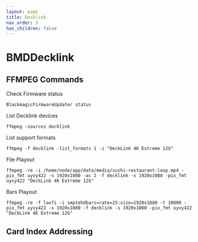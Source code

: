 ```yaml
---
layout: page
title: Decklink
nav_order: 3
has_children: false
---
```


# BMDDecklink

## FFMPEG Commands

Check Firmware status

`BlackmagicFirmwareUpdater status`

List Decklink devices

`ffmpeg -sources decklink`

List support formats

`ffmpeg -f decklink -list_formats 1 -i "DeckLink 4K Extreme 12G"`

File Playout

`ffmpeg -re -i /home/node/app/data/media/sushi-restaurant-loop.mp4 -pix_fmt uyvy422 -s 1920x1080 -ac 2 -f decklink -s 1920x1080 -pix_fmt uyvy422 "DeckLink 4K Extreme 12G"`

Bars Playout

`ffmpeg -re -f lavfi -i smptehdbars=rate=25:size=1920x1080 -t 10000 -pix_fmt uyvy422 -s 1920x1080 -f decklink -s 1920x1080 -pix_fmt uyvy422 "DeckLink 4K Extreme 12G"`

## Card Index Addressing
